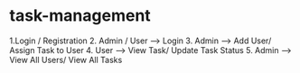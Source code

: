 # task-management

1.Login / Registration 2. Admin / User --> Login 3. Admin --> Add User/ Assign Task to User 4. User --> View Task/ Update Task Status 5. Admin --> View All Users/ View All Tasks
